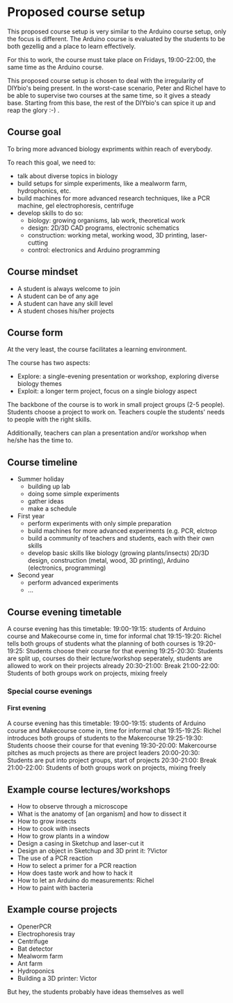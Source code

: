 # Proposed course setup

This proposed course setup is very similar to the Arduino course setup, only the focus is different. The Arduino course is evaluated by the students to be both gezellig and a place to learn effectively.

For this to work, the course must take place on Fridays, 19:00-22:00, the same time as the Arduino course.

This proposed course setup is chosen to deal with the irregularity of DIYbio's being present. In the worst-case scenario, Peter and Richel have to be able to supervise two courses at the same time, so it gives a steady base. Starting from this base, the rest of the DIYbio's can spice it up and reap the glory :-) . 

## Course goal

To bring more advanced biology expriments within reach of everybody.

To reach this goal, we need to:
 * talk about diverse topics in biology
 * build setups for simple experiments, like a mealworm farm, hydrophonics, etc.
 * build machines for more advanced research techniques, like a PCR machine, gel electrophoresis, centrifuge
 * develop skills to do so:
   * biology: growing organisms, lab work, theoretical work
   * design: 2D/3D CAD programs, electronic schematics
   * construction: working metal, working wood, 3D printing, laser-cutting
   * control: electronics and Arduino programming

## Course mindset

 * A student is always welcome to join
 * A student can be of any age
 * A student can have any skill level
 * A student choses his/her projects

## Course form

At the very least, the course facilitates a learning environment.

The course has two aspects:
  * Explore: a single-evening presentation or workshop, exploring diverse biology themes
  * Exploit: a longer term project, focus on a single biology aspect 

The backbone of the course is to work in small project groups (2-5 people). Students choose a project to work on. Teachers couple the students' needs to people with the right skills.

Additionally, teachers can plan a presentation and/or workshop when he/she has the time to.

## Course timeline

 * Summer holiday
   * building up lab
   * doing some simple experiments
   * gather ideas
   * make a schedule 
 * First year
   * perform experiments with only simple preparation
   * build machines for more advanced experiments (e.g. PCR, elctrop
   * build a community of teachers and students, each with their own skills 
   * develop basic skills like biology (growing plants/insects)  2D/3D design, construction (metal, wood, 3D printing), Arduino (electronics, programming)
 * Second year
   * perform advanced experiments
   * ...


## Course evening timetable

A course evening has this timetable:
19:00-19:15: students of Arduino course and Makecourse come in, time for informal chat
19:15-19:20: Richel tells both groups of students what the planning of both courses is
19:20-19:25: Students choose their course for that evening
19:25-20:30: Students are split up, courses do their lecture/workshop seperately, students are allowed to work on their projects already
20:30-21:00: Break
21:00-22:00: Students of both groups work on projects, mixing freely

### Special course evenings

#### First evening

A course evening has this timetable:
19:00-19:15: students of Arduino course and Makecourse come in, time for informal chat
19:15-19:25: Richel introduces both groups of students to the Makercourse
19:25-19:30: Students choose their course for that evening
19:30-20:00: Makercourse pitches as much projects as there are project leaders
20:00-20:30: Students are put into project groups, start of projects
20:30-21:00: Break
21:00-22:00: Students of both groups work on projects, mixing freely

## Example course lectures/workshops

  * How to observe through a microscope
  * What is the anatomy of [an organism] and how to dissect it
  * How to grow insects
  * How to cook with insects
  * How to grow plants in a window
  * Design a casing in Sketchup and laser-cut it
  * Design an object in Sketchup and 3D print it: ?Victor
  * The use of a PCR reaction
  * How to select a primer for a PCR reaction
  * How does taste work and how to hack it
  * How to let an Arduino do measurements: Richel
  * How to paint with bacteria

## Example course projects

  * OpenerPCR
  * Electrophoresis tray
  * Centrifuge
  * Bat detector
  * Mealworm farm
  * Ant farm
  * Hydroponics
  * Building a 3D printer: Victor

But hey, the students probably have ideas themselves as well
